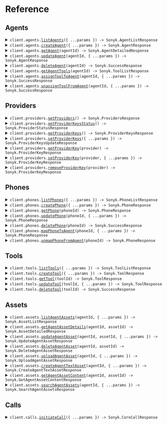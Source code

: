 # Reference

## Agents

<details><summary><code>client.agents.<a href="/src/api/resources/agents/client/Client.ts">listAgents</a>({ ...params }) -> Sonyk.AgentListResponse</code></summary>
<dl>
<dd>

#### 📝 Description

<dl>
<dd>

<dl>
<dd>

Retrieve all agents for the organization

</dd>
</dl>
</dd>
</dl>

#### 🔌 Usage

<dl>
<dd>

<dl>
<dd>

```typescript
await client.agents.listAgents();
```

</dd>
</dl>
</dd>
</dl>

#### ⚙️ Parameters

<dl>
<dd>

<dl>
<dd>

**request:** `Sonyk.ListAgentsRequest`

</dd>
</dl>

<dl>
<dd>

**requestOptions:** `Agents.RequestOptions`

</dd>
</dl>
</dd>
</dl>

</dd>
</dl>
</details>

<details><summary><code>client.agents.<a href="/src/api/resources/agents/client/Client.ts">createAgent</a>({ ...params }) -> Sonyk.AgentResponse</code></summary>
<dl>
<dd>

#### 📝 Description

<dl>
<dd>

<dl>
<dd>

Create a new AI voice agent with specified configuration

</dd>
</dl>
</dd>
</dl>

#### 🔌 Usage

<dl>
<dd>

<dl>
<dd>

```typescript
await client.agents.createAgent({
    agent_name: "Restaurant Receptionist",
    agent_json: {
        llm: {
            provider: "sonyk",
            model: "sonyk-llm",
            systemPrompt: "You are Georgia, a friendly and professional receptionist at the  restaurant.\n",
        },
        stt: {
            provider: "sonyk",
            model: "sonyk-stt",
            language: "en",
        },
        tts: {
            provider: "sonyk",
            model: "sonyk-tts",
            voiceId: "indigo-sonyk",
        },
        firstMessage: "Hello! Welcome to  restaurant. I am Georgia, how can I help you today?",
    },
});
```

</dd>
</dl>
</dd>
</dl>

#### ⚙️ Parameters

<dl>
<dd>

<dl>
<dd>

**request:** `Sonyk.CreateAgentRequest`

</dd>
</dl>

<dl>
<dd>

**requestOptions:** `Agents.RequestOptions`

</dd>
</dl>
</dd>
</dl>

</dd>
</dl>
</details>

<details><summary><code>client.agents.<a href="/src/api/resources/agents/client/Client.ts">getAgent</a>(agentId) -> Sonyk.AgentDetailedResponse</code></summary>
<dl>
<dd>

#### 📝 Description

<dl>
<dd>

<dl>
<dd>

Retrieve a specific agent by ID with full configuration

</dd>
</dl>
</dd>
</dl>

#### 🔌 Usage

<dl>
<dd>

<dl>
<dd>

```typescript
await client.agents.getAgent("xxxxxxxx-xxxx-xxxx-xxxx-xxxxxxxxxxx");
```

</dd>
</dl>
</dd>
</dl>

#### ⚙️ Parameters

<dl>
<dd>

<dl>
<dd>

**agentId:** `string` — Agent identifier

</dd>
</dl>

<dl>
<dd>

**requestOptions:** `Agents.RequestOptions`

</dd>
</dl>
</dd>
</dl>

</dd>
</dl>
</details>

<details><summary><code>client.agents.<a href="/src/api/resources/agents/client/Client.ts">updateAgent</a>(agentId, { ...params }) -> Sonyk.AgentResponse</code></summary>
<dl>
<dd>

#### 📝 Description

<dl>
<dd>

<dl>
<dd>

Update agent configuration. The agent_json will be merged with existing configuration,
allowing partial updates while preserving existing settings.

</dd>
</dl>
</dd>
</dl>

#### 🔌 Usage

<dl>
<dd>

<dl>
<dd>

```typescript
await client.agents.updateAgent("xxxxxxxx-xxxx-xxxx-xxxx-xxxxxxxxxxx");
```

</dd>
</dl>
</dd>
</dl>

#### ⚙️ Parameters

<dl>
<dd>

<dl>
<dd>

**agentId:** `string`

</dd>
</dl>

<dl>
<dd>

**request:** `Sonyk.UpdateAgentRequest`

</dd>
</dl>

<dl>
<dd>

**requestOptions:** `Agents.RequestOptions`

</dd>
</dl>
</dd>
</dl>

</dd>
</dl>
</details>

<details><summary><code>client.agents.<a href="/src/api/resources/agents/client/Client.ts">deleteAgent</a>(agentId) -> Sonyk.SuccessResponse</code></summary>
<dl>
<dd>

#### 📝 Description

<dl>
<dd>

<dl>
<dd>

Delete an agent (permanent deletion)

</dd>
</dl>
</dd>
</dl>

#### 🔌 Usage

<dl>
<dd>

<dl>
<dd>

```typescript
await client.agents.deleteAgent("xxxxxxxx-xxxx-xxxx-xxxx-xxxxxxxxxxx");
```

</dd>
</dl>
</dd>
</dl>

#### ⚙️ Parameters

<dl>
<dd>

<dl>
<dd>

**agentId:** `string`

</dd>
</dl>

<dl>
<dd>

**requestOptions:** `Agents.RequestOptions`

</dd>
</dl>
</dd>
</dl>

</dd>
</dl>
</details>

<details><summary><code>client.agents.<a href="/src/api/resources/agents/client/Client.ts">getAgentTools</a>(agentId) -> Sonyk.ToolListResponse</code></summary>
<dl>
<dd>

#### 📝 Description

<dl>
<dd>

<dl>
<dd>

Retrieve all tools assigned to a specific agent

</dd>
</dl>
</dd>
</dl>

#### 🔌 Usage

<dl>
<dd>

<dl>
<dd>

```typescript
await client.agents.getAgentTools("xxxxxxxx-xxxx-xxxx-xxxx-xxxxxxxxxxx");
```

</dd>
</dl>
</dd>
</dl>

#### ⚙️ Parameters

<dl>
<dd>

<dl>
<dd>

**agentId:** `string`

</dd>
</dl>

<dl>
<dd>

**requestOptions:** `Agents.RequestOptions`

</dd>
</dl>
</dd>
</dl>

</dd>
</dl>
</details>

<details><summary><code>client.agents.<a href="/src/api/resources/agents/client/Client.ts">assignToolToAgent</a>(agentId, { ...params }) -> Sonyk.SuccessResponse</code></summary>
<dl>
<dd>

#### 📝 Description

<dl>
<dd>

<dl>
<dd>

Assign an existing tool to an agent

</dd>
</dl>
</dd>
</dl>

#### 🔌 Usage

<dl>
<dd>

<dl>
<dd>

```typescript
await client.agents.assignToolToAgent("xxxxxxxx-xxxx-xxxx-xxxx-xxxxxxxxxxx", {
    toolId: "xxxxxxxx-xxxx-xxxx-xxxx-xxxxxxxxxxx",
});
```

</dd>
</dl>
</dd>
</dl>

#### ⚙️ Parameters

<dl>
<dd>

<dl>
<dd>

**agentId:** `string`

</dd>
</dl>

<dl>
<dd>

**request:** `Sonyk.AssignToolToAgentRequest`

</dd>
</dl>

<dl>
<dd>

**requestOptions:** `Agents.RequestOptions`

</dd>
</dl>
</dd>
</dl>

</dd>
</dl>
</details>

<details><summary><code>client.agents.<a href="/src/api/resources/agents/client/Client.ts">unassignToolFromAgent</a>(agentId, { ...params }) -> Sonyk.SuccessResponse</code></summary>
<dl>
<dd>

#### 📝 Description

<dl>
<dd>

<dl>
<dd>

Remove a tool assignment from an agent

</dd>
</dl>
</dd>
</dl>

#### 🔌 Usage

<dl>
<dd>

<dl>
<dd>

```typescript
await client.agents.unassignToolFromAgent("xxxxxxxx-xxxx-xxxx-xxxx-xxxxxxxxxxx", {
    toolId: "toolId",
});
```

</dd>
</dl>
</dd>
</dl>

#### ⚙️ Parameters

<dl>
<dd>

<dl>
<dd>

**agentId:** `string`

</dd>
</dl>

<dl>
<dd>

**request:** `Sonyk.UnassignToolFromAgentRequest`

</dd>
</dl>

<dl>
<dd>

**requestOptions:** `Agents.RequestOptions`

</dd>
</dl>
</dd>
</dl>

</dd>
</dl>
</details>

## Providers

<details><summary><code>client.providers.<a href="/src/api/resources/providers/client/Client.ts">getProviders</a>() -> Sonyk.ProvidersResponse</code></summary>
<dl>
<dd>

#### 📝 Description

<dl>
<dd>

<dl>
<dd>

Get all supported providers with their current configuration status.

Returns information about which providers are supported and configured.

</dd>
</dl>
</dd>
</dl>

#### 🔌 Usage

<dl>
<dd>

<dl>
<dd>

```typescript
await client.providers.getProviders();
```

</dd>
</dl>
</dd>
</dl>

#### ⚙️ Parameters

<dl>
<dd>

<dl>
<dd>

**requestOptions:** `Providers.RequestOptions`

</dd>
</dl>
</dd>
</dl>

</dd>
</dl>
</details>

<details><summary><code>client.providers.<a href="/src/api/resources/providers/client/Client.ts">getProviderKeysStatus</a>() -> Sonyk.ProviderStatusResponse</code></summary>
<dl>
<dd>

#### 📝 Description

<dl>
<dd>

<dl>
<dd>

Get status of which providers have API keys configured.

Returns list of configured providers without exposing key values.

</dd>
</dl>
</dd>
</dl>

#### 🔌 Usage

<dl>
<dd>

<dl>
<dd>

```typescript
await client.providers.getProviderKeysStatus();
```

</dd>
</dl>
</dd>
</dl>

#### ⚙️ Parameters

<dl>
<dd>

<dl>
<dd>

**requestOptions:** `Providers.RequestOptions`

</dd>
</dl>
</dd>
</dl>

</dd>
</dl>
</details>

<details><summary><code>client.providers.<a href="/src/api/resources/providers/client/Client.ts">getProviderKeys</a>() -> Sonyk.ProviderKeysResponse</code></summary>
<dl>
<dd>

#### 📝 Description

<dl>
<dd>

<dl>
<dd>

Get all configured provider API keys (masked for security).

Returns masked versions of API keys for all configured providers.

</dd>
</dl>
</dd>
</dl>

#### 🔌 Usage

<dl>
<dd>

<dl>
<dd>

```typescript
await client.providers.getProviderKeys();
```

</dd>
</dl>
</dd>
</dl>

#### ⚙️ Parameters

<dl>
<dd>

<dl>
<dd>

**requestOptions:** `Providers.RequestOptions`

</dd>
</dl>
</dd>
</dl>

</dd>
</dl>
</details>

<details><summary><code>client.providers.<a href="/src/api/resources/providers/client/Client.ts">setProviderKeys</a>({ ...params }) -> Sonyk.ProviderKeysUpdateResponse</code></summary>
<dl>
<dd>

#### 📝 Description

<dl>
<dd>

<dl>
<dd>

Set or update multiple provider API keys at once.

Empty string values will remove the provider key.

</dd>
</dl>
</dd>
</dl>

#### 🔌 Usage

<dl>
<dd>

<dl>
<dd>

```typescript
await client.providers.setProviderKeys({
    provider_keys: {
        openai: "your_openai_key_here",
        groq: "your_groq_key_here",
        deepgram: "your_deepgram_key_here",
        anthropic: "",
    },
});
```

</dd>
</dl>
</dd>
</dl>

#### ⚙️ Parameters

<dl>
<dd>

<dl>
<dd>

**request:** `Sonyk.SetProviderKeysRequest`

</dd>
</dl>

<dl>
<dd>

**requestOptions:** `Providers.RequestOptions`

</dd>
</dl>
</dd>
</dl>

</dd>
</dl>
</details>

<details><summary><code>client.providers.<a href="/src/api/resources/providers/client/Client.ts">getProviderKey</a>(provider) -> Sonyk.ProviderKeyResponse</code></summary>
<dl>
<dd>

#### 📝 Description

<dl>
<dd>

<dl>
<dd>

Get API key for a specific provider (masked for security)

</dd>
</dl>
</dd>
</dl>

#### 🔌 Usage

<dl>
<dd>

<dl>
<dd>

```typescript
await client.providers.getProviderKey("groq");
```

</dd>
</dl>
</dd>
</dl>

#### ⚙️ Parameters

<dl>
<dd>

<dl>
<dd>

**provider:** `Sonyk.GetProviderKeyRequestProvider` — Provider name

</dd>
</dl>

<dl>
<dd>

**requestOptions:** `Providers.RequestOptions`

</dd>
</dl>
</dd>
</dl>

</dd>
</dl>
</details>

<details><summary><code>client.providers.<a href="/src/api/resources/providers/client/Client.ts">setProviderKey</a>(provider, { ...params }) -> Sonyk.ProviderKeyResponse</code></summary>
<dl>
<dd>

#### 📝 Description

<dl>
<dd>

<dl>
<dd>

Set or update API key for a specific provider

</dd>
</dl>
</dd>
</dl>

#### 🔌 Usage

<dl>
<dd>

<dl>
<dd>

```typescript
await client.providers.setProviderKey("groq", {
    api_key: "your_api_key_here",
});
```

</dd>
</dl>
</dd>
</dl>

#### ⚙️ Parameters

<dl>
<dd>

<dl>
<dd>

**provider:** `Sonyk.SetProviderKeyRequestProvider` — Provider name

</dd>
</dl>

<dl>
<dd>

**request:** `Sonyk.SetProviderKeyRequest`

</dd>
</dl>

<dl>
<dd>

**requestOptions:** `Providers.RequestOptions`

</dd>
</dl>
</dd>
</dl>

</dd>
</dl>
</details>

<details><summary><code>client.providers.<a href="/src/api/resources/providers/client/Client.ts">removeProviderKey</a>(provider) -> Sonyk.ProviderKeyResponse</code></summary>
<dl>
<dd>

#### 📝 Description

<dl>
<dd>

<dl>
<dd>

Remove API key for a specific provider

</dd>
</dl>
</dd>
</dl>

#### 🔌 Usage

<dl>
<dd>

<dl>
<dd>

```typescript
await client.providers.removeProviderKey("groq");
```

</dd>
</dl>
</dd>
</dl>

#### ⚙️ Parameters

<dl>
<dd>

<dl>
<dd>

**provider:** `Sonyk.RemoveProviderKeyRequestProvider` — Provider name

</dd>
</dl>

<dl>
<dd>

**requestOptions:** `Providers.RequestOptions`

</dd>
</dl>
</dd>
</dl>

</dd>
</dl>
</details>

## Phones

<details><summary><code>client.phones.<a href="/src/api/resources/phones/client/Client.ts">listPhones</a>({ ...params }) -> Sonyk.PhoneListResponse</code></summary>
<dl>
<dd>

#### 📝 Description

<dl>
<dd>

<dl>
<dd>

Retrieve all phone numbers for the organization

</dd>
</dl>
</dd>
</dl>

#### 🔌 Usage

<dl>
<dd>

<dl>
<dd>

```typescript
await client.phones.listPhones({
    provider: "twilio",
});
```

</dd>
</dl>
</dd>
</dl>

#### ⚙️ Parameters

<dl>
<dd>

<dl>
<dd>

**request:** `Sonyk.ListPhonesRequest`

</dd>
</dl>

<dl>
<dd>

**requestOptions:** `Phones.RequestOptions`

</dd>
</dl>
</dd>
</dl>

</dd>
</dl>
</details>

<details><summary><code>client.phones.<a href="/src/api/resources/phones/client/Client.ts">createPhone</a>({ ...params }) -> Sonyk.PhoneResponse</code></summary>
<dl>
<dd>

#### 📝 Description

<dl>
<dd>

<dl>
<dd>

Add a new phone number to the organization

</dd>
</dl>
</dd>
</dl>

#### 🔌 Usage

<dl>
<dd>

<dl>
<dd>

```typescript
await client.phones.createPhone({
    phoneNumber: "+xxxxxxxxxx",
    provider: "twilio",
    twilioSid: "ACxxxxxxxxxxxxxxxxxxxxxxxxxxxxxxxx",
    twilioToken: "xxxxxxxxxxxxxxxxxxxxxxxxxxxxxxxx",
});
```

</dd>
</dl>
</dd>
</dl>

#### ⚙️ Parameters

<dl>
<dd>

<dl>
<dd>

**request:** `Sonyk.CreatePhoneRequest`

</dd>
</dl>

<dl>
<dd>

**requestOptions:** `Phones.RequestOptions`

</dd>
</dl>
</dd>
</dl>

</dd>
</dl>
</details>

<details><summary><code>client.phones.<a href="/src/api/resources/phones/client/Client.ts">getPhone</a>(phoneId) -> Sonyk.PhoneResponse</code></summary>
<dl>
<dd>

#### 📝 Description

<dl>
<dd>

<dl>
<dd>

Retrieve a specific phone by ID

</dd>
</dl>
</dd>
</dl>

#### 🔌 Usage

<dl>
<dd>

<dl>
<dd>

```typescript
await client.phones.getPhone("xxxxxxxx-xxxx-xxxx-xxxx-xxxxxxxxxxx");
```

</dd>
</dl>
</dd>
</dl>

#### ⚙️ Parameters

<dl>
<dd>

<dl>
<dd>

**phoneId:** `string`

</dd>
</dl>

<dl>
<dd>

**requestOptions:** `Phones.RequestOptions`

</dd>
</dl>
</dd>
</dl>

</dd>
</dl>
</details>

<details><summary><code>client.phones.<a href="/src/api/resources/phones/client/Client.ts">updatePhone</a>(phoneId, { ...params }) -> Sonyk.PhoneResponse</code></summary>
<dl>
<dd>

#### 📝 Description

<dl>
<dd>

<dl>
<dd>

Update phone details or agent assignment

</dd>
</dl>
</dd>
</dl>

#### 🔌 Usage

<dl>
<dd>

<dl>
<dd>

```typescript
await client.phones.updatePhone("xxxxxxxx-xxxx-xxxx-xxxx-xxxxxxxxxxx");
```

</dd>
</dl>
</dd>
</dl>

#### ⚙️ Parameters

<dl>
<dd>

<dl>
<dd>

**phoneId:** `string`

</dd>
</dl>

<dl>
<dd>

**request:** `Sonyk.UpdatePhoneRequest`

</dd>
</dl>

<dl>
<dd>

**requestOptions:** `Phones.RequestOptions`

</dd>
</dl>
</dd>
</dl>

</dd>
</dl>
</details>

<details><summary><code>client.phones.<a href="/src/api/resources/phones/client/Client.ts">deletePhone</a>(phoneId) -> Sonyk.SuccessResponse</code></summary>
<dl>
<dd>

#### 📝 Description

<dl>
<dd>

<dl>
<dd>

Deactivate a phone number

</dd>
</dl>
</dd>
</dl>

#### 🔌 Usage

<dl>
<dd>

<dl>
<dd>

```typescript
await client.phones.deletePhone("xxxxxxxx-xxxx-xxxx-xxxx-xxxxxxxxxxx");
```

</dd>
</dl>
</dd>
</dl>

#### ⚙️ Parameters

<dl>
<dd>

<dl>
<dd>

**phoneId:** `string`

</dd>
</dl>

<dl>
<dd>

**requestOptions:** `Phones.RequestOptions`

</dd>
</dl>
</dd>
</dl>

</dd>
</dl>
</details>

<details><summary><code>client.phones.<a href="/src/api/resources/phones/client/Client.ts">mapPhoneToAgent</a>(phoneId, { ...params }) -> Sonyk.PhoneResponse</code></summary>
<dl>
<dd>

#### 📝 Description

<dl>
<dd>

<dl>
<dd>

Assign a phone number to a specific agent

</dd>
</dl>
</dd>
</dl>

#### 🔌 Usage

<dl>
<dd>

<dl>
<dd>

```typescript
await client.phones.mapPhoneToAgent("xxxxxxxx-xxxx-xxxx-xxxx-xxxxxxxxxxx", {
    agentId: "agentId",
});
```

</dd>
</dl>
</dd>
</dl>

#### ⚙️ Parameters

<dl>
<dd>

<dl>
<dd>

**phoneId:** `string`

</dd>
</dl>

<dl>
<dd>

**request:** `Sonyk.MapPhoneToAgentRequest`

</dd>
</dl>

<dl>
<dd>

**requestOptions:** `Phones.RequestOptions`

</dd>
</dl>
</dd>
</dl>

</dd>
</dl>
</details>

<details><summary><code>client.phones.<a href="/src/api/resources/phones/client/Client.ts">unmapPhoneFromAgent</a>(phoneId) -> Sonyk.PhoneResponse</code></summary>
<dl>
<dd>

#### 📝 Description

<dl>
<dd>

<dl>
<dd>

Remove agent assignment from a phone number

</dd>
</dl>
</dd>
</dl>

#### 🔌 Usage

<dl>
<dd>

<dl>
<dd>

```typescript
await client.phones.unmapPhoneFromAgent("xxxxxxxx-xxxx-xxxx-xxxx-xxxxxxxxxxx");
```

</dd>
</dl>
</dd>
</dl>

#### ⚙️ Parameters

<dl>
<dd>

<dl>
<dd>

**phoneId:** `string`

</dd>
</dl>

<dl>
<dd>

**requestOptions:** `Phones.RequestOptions`

</dd>
</dl>
</dd>
</dl>

</dd>
</dl>
</details>

## Tools

<details><summary><code>client.tools.<a href="/src/api/resources/tools/client/Client.ts">listTools</a>({ ...params }) -> Sonyk.ToolListResponse</code></summary>
<dl>
<dd>

#### 📝 Description

<dl>
<dd>

<dl>
<dd>

Retrieve all available tools for the organization

</dd>
</dl>
</dd>
</dl>

#### 🔌 Usage

<dl>
<dd>

<dl>
<dd>

```typescript
await client.tools.listTools();
```

</dd>
</dl>
</dd>
</dl>

#### ⚙️ Parameters

<dl>
<dd>

<dl>
<dd>

**request:** `Sonyk.ListToolsRequest`

</dd>
</dl>

<dl>
<dd>

**requestOptions:** `Tools.RequestOptions`

</dd>
</dl>
</dd>
</dl>

</dd>
</dl>
</details>

<details><summary><code>client.tools.<a href="/src/api/resources/tools/client/Client.ts">createTool</a>({ ...params }) -> Sonyk.ToolResponse</code></summary>
<dl>
<dd>

#### 📝 Description

<dl>
<dd>

<dl>
<dd>

Create a new tool/function that can be assigned to agents

</dd>
</dl>
</dd>
</dl>

#### 🔌 Usage

<dl>
<dd>

<dl>
<dd>

```typescript
await client.tools.createTool({
    tool_name: "make_reservation",
    tool_description:
        "Creates a new restaurant reservation with the specified date, time, party size, and customer details",
    server_url: "https://api.restaurant.com/reservations",
});
```

</dd>
</dl>
</dd>
</dl>

#### ⚙️ Parameters

<dl>
<dd>

<dl>
<dd>

**request:** `Sonyk.CreateToolRequest`

</dd>
</dl>

<dl>
<dd>

**requestOptions:** `Tools.RequestOptions`

</dd>
</dl>
</dd>
</dl>

</dd>
</dl>
</details>

<details><summary><code>client.tools.<a href="/src/api/resources/tools/client/Client.ts">getTool</a>(toolId) -> Sonyk.ToolResponse</code></summary>
<dl>
<dd>

#### 📝 Description

<dl>
<dd>

<dl>
<dd>

Retrieve a specific tool by ID

</dd>
</dl>
</dd>
</dl>

#### 🔌 Usage

<dl>
<dd>

<dl>
<dd>

```typescript
await client.tools.getTool("xxxxxxxx-xxxx-xxxx-xxxx-xxxxxxxxxxx");
```

</dd>
</dl>
</dd>
</dl>

#### ⚙️ Parameters

<dl>
<dd>

<dl>
<dd>

**toolId:** `string`

</dd>
</dl>

<dl>
<dd>

**requestOptions:** `Tools.RequestOptions`

</dd>
</dl>
</dd>
</dl>

</dd>
</dl>
</details>

<details><summary><code>client.tools.<a href="/src/api/resources/tools/client/Client.ts">updateTool</a>(toolId, { ...params }) -> Sonyk.ToolResponse</code></summary>
<dl>
<dd>

#### 📝 Description

<dl>
<dd>

<dl>
<dd>

Update tool configuration

</dd>
</dl>
</dd>
</dl>

#### 🔌 Usage

<dl>
<dd>

<dl>
<dd>

```typescript
await client.tools.updateTool("xxxxxxxx-xxxx-xxxx-xxxx-xxxxxxxxxxx", {
    tool_name: "make_reservation",
    tool_description:
        "Creates a new restaurant reservation with the specified date, time, party size, and customer details",
    server_url: "https://api.restaurant.com/reservations",
});
```

</dd>
</dl>
</dd>
</dl>

#### ⚙️ Parameters

<dl>
<dd>

<dl>
<dd>

**toolId:** `string`

</dd>
</dl>

<dl>
<dd>

**request:** `Sonyk.CreateToolRequest`

</dd>
</dl>

<dl>
<dd>

**requestOptions:** `Tools.RequestOptions`

</dd>
</dl>
</dd>
</dl>

</dd>
</dl>
</details>

<details><summary><code>client.tools.<a href="/src/api/resources/tools/client/Client.ts">deleteTool</a>(toolId) -> Sonyk.SuccessResponse</code></summary>
<dl>
<dd>

#### 📝 Description

<dl>
<dd>

<dl>
<dd>

Delete a tool

</dd>
</dl>
</dd>
</dl>

#### 🔌 Usage

<dl>
<dd>

<dl>
<dd>

```typescript
await client.tools.deleteTool("xxxxxxxx-xxxx-xxxx-xxxx-xxxxxxxxxxx");
```

</dd>
</dl>
</dd>
</dl>

#### ⚙️ Parameters

<dl>
<dd>

<dl>
<dd>

**toolId:** `string`

</dd>
</dl>

<dl>
<dd>

**requestOptions:** `Tools.RequestOptions`

</dd>
</dl>
</dd>
</dl>

</dd>
</dl>
</details>

## Assets

<details><summary><code>client.assets.<a href="/src/api/resources/assets/client/Client.ts">listAgentAssets</a>(agentId, { ...params }) -> Sonyk.AssetListResponse</code></summary>
<dl>
<dd>

#### 📝 Description

<dl>
<dd>

<dl>
<dd>

Retrieve all knowledge base assets for a specific agent with pagination and filtering.

Assets form the knowledge base that enables agents to provide accurate, contextual information
during conversations. The system supports multiple asset types and intelligent processing:

## Supported Asset Types

- **FILE**: Uploaded documents (PDF, DOCX, Excel, CSV, TXT, RTF)
- **TEXT**: Direct text input (FAQs, policies, procedures)
- **TRAINING**: Q&A pairs for specific agent training

## Processing Pipeline

1. **Secure Upload**: Files validated and stored safely
2. **Text Extraction**: Advanced parsers extract clean text from files
3. **AI Enhancement**: OCR errors corrected, formatting cleaned
4. **Smart Chunking**: Content divided into optimal retrieval segments
5. **Vector Embeddings**: Semantic search capabilities enabled
6. **Cloud Storage**: Secure storage with version control

## Use Cases

- Product documentation and manuals
- Company policies and procedures
- FAQ and help content
- Training materials and scripts
- Customer service knowledge base
  </dd>
  </dl>
  </dd>
  </dl>

#### 🔌 Usage

<dl>
<dd>

<dl>
<dd>

```typescript
await client.assets.listAgentAssets("xxxxxxxx-xxxx-xxxx-xxxx-xxxxxxxxxxx", {
    search: "product documentation",
});
```

</dd>
</dl>
</dd>
</dl>

#### ⚙️ Parameters

<dl>
<dd>

<dl>
<dd>

**agentId:** `string` — Agent ID to retrieve assets for

</dd>
</dl>

<dl>
<dd>

**request:** `Sonyk.ListAgentAssetsRequest`

</dd>
</dl>

<dl>
<dd>

**requestOptions:** `Assets.RequestOptions`

</dd>
</dl>
</dd>
</dl>

</dd>
</dl>
</details>

<details><summary><code>client.assets.<a href="/src/api/resources/assets/client/Client.ts">getAgentAssetDetails</a>(agentId, assetId) -> Sonyk.AssetDetailedResponse</code></summary>
<dl>
<dd>

#### 📝 Description

<dl>
<dd>

<dl>
<dd>

Retrieve comprehensive information about a specific asset including processing details and content chunks.

## Response Details

- Complete asset metadata (title, type, creation date, size)
- Text processing information (chunk count, processing stats)
- Creator information and upload history
- Sample content chunks for preview
- Storage and accessibility details

## Processing Information

The response includes details about how the asset was processed:

- Original text length vs. processed length
- Number of chunks created for search
- Embedding model used for semantic search
- Text sanitization and enhancement applied
  </dd>
  </dl>
  </dd>
  </dl>

#### 🔌 Usage

<dl>
<dd>

<dl>
<dd>

```typescript
await client.assets.getAgentAssetDetails("xxxxxxxx-xxxx-xxxx-xxxx-xxxxxxxxxxx", "xxxxxxxx-xxxx-xxxx-xxxx-xxxxxxxxxxx");
```

</dd>
</dl>
</dd>
</dl>

#### ⚙️ Parameters

<dl>
<dd>

<dl>
<dd>

**agentId:** `string`

</dd>
</dl>

<dl>
<dd>

**assetId:** `string`

</dd>
</dl>

<dl>
<dd>

**requestOptions:** `Assets.RequestOptions`

</dd>
</dl>
</dd>
</dl>

</dd>
</dl>
</details>

<details><summary><code>client.assets.<a href="/src/api/resources/assets/client/Client.ts">updateAgentAsset</a>(agentId, assetId, { ...params }) -> Sonyk.UpdateAgentAssetResponse</code></summary>
<dl>
<dd>

#### 📝 Description

<dl>
<dd>

<dl>
<dd>

Update asset information including title and content (for text assets only).

## Update Capabilities

- **Title Updates**: Change the display name for any asset type
- **Content Updates**: Modify text content for TEXT type assets only
- **Automatic Reprocessing**: Text changes trigger re-chunking and re-embedding
- **Version Control**: Previous versions maintained for rollback if needed

## File Assets

File assets (PDF, DOCX, etc.) cannot have their content updated through this endpoint.
To update file content, delete the existing asset and upload a new file.

## Processing Impact

When text content is updated:

- Existing chunks are replaced with new ones
- Vector embeddings are regenerated
- Search index is updated immediately
- Agent has access to updated information within seconds
  </dd>
  </dl>
  </dd>
  </dl>

#### 🔌 Usage

<dl>
<dd>

<dl>
<dd>

```typescript
await client.assets.updateAgentAsset("xxxxxxxx-xxxx-xxxx-xxxx-xxxxxxxxxxx", "xxxxxxxx-xxxx-xxxx-xxxx-xxxxxxxxxxx");
```

</dd>
</dl>
</dd>
</dl>

#### ⚙️ Parameters

<dl>
<dd>

<dl>
<dd>

**agentId:** `string`

</dd>
</dl>

<dl>
<dd>

**assetId:** `string`

</dd>
</dl>

<dl>
<dd>

**request:** `Sonyk.UpdateAgentAssetRequest`

</dd>
</dl>

<dl>
<dd>

**requestOptions:** `Assets.RequestOptions`

</dd>
</dl>
</dd>
</dl>

</dd>
</dl>
</details>

<details><summary><code>client.assets.<a href="/src/api/resources/assets/client/Client.ts">deleteAgentAsset</a>(agentId, assetId) -> Sonyk.DeleteAgentAssetResponse</code></summary>
<dl>
<dd>

#### 📝 Description

<dl>
<dd>

<dl>
<dd>

Permanently delete an asset from the agent's knowledge base.

## Deletion Process

1. **Immediate Removal**: Asset becomes unavailable to the agent instantly
2. **Chunk Cleanup**: All text chunks removed from search database
3. **Storage Cleanup**: Files deleted from cloud storage
4. **Permanent Action**: Deletion cannot be undone

## Impact on Agent Performance

- Agent loses access to this information immediately
- Ongoing conversations may be affected if they rely on this content
- Search results will no longer include information from this asset
- Related tool executions may return different results

## Best Practices

- Ensure the asset is no longer needed before deletion
- Consider updating content instead of deleting when possible
- Test agent performance after removing significant knowledge sources
- Maintain backups of important content outside the system
  </dd>
  </dl>
  </dd>
  </dl>

#### 🔌 Usage

<dl>
<dd>

<dl>
<dd>

```typescript
await client.assets.deleteAgentAsset("xxxxxxxx-xxxx-xxxx-xxxx-xxxxxxxxxxx", "xxxxxxxx-xxxx-xxxx-xxxx-xxxxxxxxxxx");
```

</dd>
</dl>
</dd>
</dl>

#### ⚙️ Parameters

<dl>
<dd>

<dl>
<dd>

**agentId:** `string`

</dd>
</dl>

<dl>
<dd>

**assetId:** `string`

</dd>
</dl>

<dl>
<dd>

**requestOptions:** `Assets.RequestOptions`

</dd>
</dl>
</dd>
</dl>

</dd>
</dl>
</details>

<details><summary><code>client.assets.<a href="/src/api/resources/assets/client/Client.ts">uploadAgentAsset</a>(agentId, { ...params }) -> Sonyk.UploadAgentAssetResponse</code></summary>
<dl>
<dd>

#### 📝 Description

<dl>
<dd>

<dl>
<dd>

Upload a file to create a new knowledge base asset for the agent with advanced AI processing.

## Supported File Types & Processing

### Documents

- **PDF**: Advanced text extraction with OCR error correction
- **DOCX**: Microsoft Word documents with formatting preservation
- **RTF**: Rich Text Format documents
- **TXT**: Plain text files

### Spreadsheets

- **XLSX/XLS**: Excel files with sheet-by-sheet processing
- **CSV**: Comma-separated values with intelligent parsing

## AI-Enhanced Processing Pipeline

### 1. Secure Upload & Validation

- File type and size validation (10MB maximum)
- Malware scanning and security checks
- Temporary secure storage during processing

### 2. Intelligent Text Extraction

- **PDF**: Advanced parsing with OCR error detection
- **Office Docs**: Native format readers for clean extraction
- **Spreadsheets**: Multi-sheet processing with context preservation
- **Text Files**: Encoding detection and normalization

### 3. AI-Powered Content Enhancement

- **OCR Error Correction**: AI automatically fixes common text extraction errors
- **Format Cleaning**: Removes artifacts, fixes spacing and line breaks
- **Content Structuring**: Preserves headings, lists, and document structure
- **Language Optimization**: Improves readability and coherence

### 4. Smart Chunking Strategy

- **Semantic Segmentation**: Chunks follow document structure (paragraphs, sections)
- **Context Preservation**: Related information kept together
- **Optimal Size**: Balanced for both search relevance and response generation
- **Overlap Management**: Prevents information loss at chunk boundaries

### 5. Vector Embedding Generation

- **Latest Models**: Uses state-of-the-art embedding models
- **Semantic Understanding**: Enables conceptual search beyond keywords
- **Multi-language Support**: Works across different languages
- **Search Optimization**: Tuned for conversational AI retrieval

### 6. Secure Cloud Storage

- **Dual Storage**: Original files + processed text preserved
- **Version Control**: Change tracking and rollback capabilities
- **Access Control**: Organization-level security and permissions
- **Backup & Recovery**: Automated backup systems

## Quality Assurance

- **Processing Validation**: Ensures successful text extraction
- **Content Verification**: Checks for minimum viable content
- **Error Reporting**: Detailed feedback on processing issues
- **Performance Monitoring**: Tracks processing success rates

## Use Cases

- **Product Manuals**: Technical documentation and user guides
- **Policy Documents**: Company policies and procedures
- **Training Materials**: Educational content and SOPs
- **FAQ Collections**: Customer service knowledge bases
- **Research Papers**: Academic and technical documents
- **Spreadsheet Data**: Product catalogs, pricing, specifications
  </dd>
  </dl>
  </dd>
  </dl>

#### 🔌 Usage

<dl>
<dd>

<dl>
<dd>

```typescript
await client.assets.uploadAgentAsset("xxxxxxxx-xxxx-xxxx-xxxx-xxxxxxxxxxx", {
    file: fs.createReadStream("/path/to/your/file"),
});
```

</dd>
</dl>
</dd>
</dl>

#### ⚙️ Parameters

<dl>
<dd>

<dl>
<dd>

**agentId:** `string`

</dd>
</dl>

<dl>
<dd>

**request:** `Sonyk.UploadAgentAssetRequest`

</dd>
</dl>

<dl>
<dd>

**requestOptions:** `Assets.RequestOptions`

</dd>
</dl>
</dd>
</dl>

</dd>
</dl>
</details>

<details><summary><code>client.assets.<a href="/src/api/resources/assets/client/Client.ts">createAgentTextAsset</a>(agentId, { ...params }) -> Sonyk.CreateAgentTextAssetResponse</code></summary>
<dl>
<dd>

#### 📝 Description

<dl>
<dd>

<dl>
<dd>

Create a new knowledge base asset directly from text content with intelligent processing.

## Ideal Use Cases

### Frequently Asked Questions (FAQs)

Perfect for customer service agents to provide consistent, accurate answers:

```
# Customer Service FAQ

## Q: What are your business hours?
A: We are open Monday to Friday, 9 AM to 6 PM EST.

## Q: How can I return a product?
A: Visit our returns page or call customer service within 30 days.
```

### Company Policies & Procedures

Ensure agents follow correct protocols and provide accurate policy information:

```
# Refund Policy

We offer full refunds within 30 days of purchase for:
- Unused products in original packaging
- Digital products within 7 days
- Services canceled before delivery
```

### Product Information & Specifications

Enable agents to answer detailed product questions:

```
# Product Specifications - Model XYZ

## Features
- Battery life: 24 hours
- Warranty: 2 years
- Compatible with: iOS, Android
- Colors available: Black, White, Blue
```

### Training Scripts & Guidelines

Provide agents with conversation templates and best practices:

```
# Call Opening Scripts

## For New Customers
"Thank you for calling [Company]. I am [Name], and I am here to help you today."

## For Returning Customers
"Welcome back to [Company]! How can I assist you today?"
```

## Processing Features

### Intelligent Text Structuring

- **Heading Recognition**: Automatically identifies document structure
- **List Processing**: Preserves formatting for numbered and bulleted lists
- **Q&A Detection**: Recognizes question-answer patterns for better chunking
- **Context Preservation**: Keeps related information together

### Smart Chunking Algorithm

- **Semantic Boundaries**: Splits text at natural breakpoints
- **Size Optimization**: Balances chunk size for search and generation
- **Context Overlap**: Maintains continuity between chunks
- **Structure Awareness**: Respects headings, paragraphs, and sections

### Search Optimization

- **Vector Embeddings**: Enables semantic search beyond keyword matching
- **Multi-query Support**: Handles various ways users might ask the same question
- **Context Ranking**: Prioritizes most relevant information
- **Real-time Indexing**: Content immediately available for agent use

## Content Guidelines

### Structure Your Content

- Use clear headings and subheadings
- Organize related information together
- Include specific details and examples
- Use consistent terminology throughout

### Optimize for Search

- Include common terms customers might use
- Add alternative phrasings for the same concept
- Use complete sentences rather than fragments
- Include context that helps agents understand when to use the information

### Keep It Current

- Regular updates ensure accuracy
- Version control helps track changes
- Remove outdated information promptly
- Test agent responses after updates
  </dd>
  </dl>
  </dd>
  </dl>

#### 🔌 Usage

<dl>
<dd>

<dl>
<dd>

```typescript
await client.assets.createAgentTextAsset("xxxxxxxx-xxxx-xxxx-xxxx-xxxxxxxxxxx", {
    text: "# Customer Service FAQ - Updated January 2025\n\n## Business Information\n\n### Q: What are your business hours?\nA: We are open Monday to Friday from 9 AM to 6 PM EST. Weekend support is available via email only.\n\n### Q: Where are you located?\nA: Our headquarters is at 123 Business St, City, State 12345. We also have locations in Chicago and Miami.\n\n## Product Support\n\n### Q: How do I return a product?\nA: Returns are easy! Visit our website's return portal, print a shipping label, and send the item back within 30 days. Refunds are processed within 5-7 business days.\n\n### Q: What's your warranty policy?\nA: All products come with a standard 1-year warranty. Extended warranties up to 3 years are available for purchase.\n\n## Account Management\n\n### Q: How do I reset my password?\nA: Click 'Forgot Password' on the login page, enter your email, and follow the instructions sent to your inbox. The reset link expires in 24 hours.\n\n### Q: Can I change my subscription plan?\nA: Yes! Log into your account, go to Settings > Subscription, and select your new plan. Changes take effect immediately.\n",
});
```

</dd>
</dl>
</dd>
</dl>

#### ⚙️ Parameters

<dl>
<dd>

<dl>
<dd>

**agentId:** `string`

</dd>
</dl>

<dl>
<dd>

**request:** `Sonyk.CreateAgentTextAssetRequest`

</dd>
</dl>

<dl>
<dd>

**requestOptions:** `Assets.RequestOptions`

</dd>
</dl>
</dd>
</dl>

</dd>
</dl>
</details>

<details><summary><code>client.assets.<a href="/src/api/resources/assets/client/Client.ts">getAgentAssetContent</a>(agentId, assetId) -> Sonyk.GetAgentAssetContentResponse</code></summary>
<dl>
<dd>

#### 📝 Description

<dl>
<dd>

<dl>
<dd>

Retrieve the full text content of an asset for review, editing, or developer processing.

## Content Details

Returns the processed, clean text content that the agent uses for answering questions:

### For File Assets (PDF, DOCX, etc.)

- **Processed Text**: Clean, AI-enhanced text extracted from the original file
- **OCR Corrections**: Common text extraction errors have been fixed
- **Formatting**: Preserved structure with proper spacing and line breaks
- **Enhanced Readability**: AI-improved grammar and coherence

### For Text Assets

- **Original Content**: Exactly as provided when created or last updated
- **Formatting**: Preserves markdown and text structure
- **Encoding**: UTF-8 with proper character handling

## Use Cases

### Content Review & Quality Assurance

- Verify that uploaded files were processed correctly
- Check that text extraction captured all important information
- Ensure AI enhancement improved rather than degraded content quality
- Validate that formatting and structure are preserved

### Content Editing & Updates

- Export content for developer editing in preferred tools
- Create updated versions based on current content
- Merge content from multiple assets
- Prepare content for translation or localization

### Integration & Automation

- Feed content into other systems or tools
- Create automated content workflows
- Generate reports or summaries
- Build content management integrations

### Backup & Archival

- Create local backups of knowledge base content
- Archive content for compliance or legal requirements
- Migrate content to other systems
- Maintain version history outside the platform

## Response Information

The response includes both the content and useful metadata:

- **Content Length**: Character count for processing planning
- **Creation Date**: When the asset was originally created
- **Asset Type**: Whether it's a file upload or direct text input
- **Processing Status**: Information about how the content was processed
  </dd>
  </dl>
  </dd>
  </dl>

#### 🔌 Usage

<dl>
<dd>

<dl>
<dd>

```typescript
await client.assets.getAgentAssetContent("xxxxxxxx-xxxx-xxxx-xxxx-xxxxxxxxxxx", "xxxxxxxx-xxxx-xxxx-xxxx-xxxxxxxxxxx");
```

</dd>
</dl>
</dd>
</dl>

#### ⚙️ Parameters

<dl>
<dd>

<dl>
<dd>

**agentId:** `string`

</dd>
</dl>

<dl>
<dd>

**assetId:** `string`

</dd>
</dl>

<dl>
<dd>

**requestOptions:** `Assets.RequestOptions`

</dd>
</dl>
</dd>
</dl>

</dd>
</dl>
</details>

<details><summary><code>client.assets.<a href="/src/api/resources/assets/client/Client.ts">searchAgentAssets</a>(agentId, { ...params }) -> Sonyk.SearchAgentAssetsResponse</code></summary>
<dl>
<dd>

#### 📝 Description

<dl>
<dd>

<dl>
<dd>

Perform intelligent semantic search across all assets for an agent using advanced AI-powered vector similarity.

## How Semantic Search Works

Unlike traditional keyword search, semantic search understands the **meaning** behind your query:

### Traditional Keyword Search

- Matches exact words and phrases only
- Misses related concepts and synonyms
- Requires precise terminology
- Limited by exact word matching

### AI-Powered Semantic Search

- **Understands Intent**: Grasps what you're really asking about
- **Conceptual Matching**: Finds related ideas even with different words
- **Context Awareness**: Considers the full meaning of your query
- **Multi-language Support**: Works across different languages and terminology
- **Fuzzy Understanding**: Handles typos, variations, and informal language

## Search Examples

### Query: "How do I reset my password?"

**Finds content like:**

- "Password reset instructions"
- "Forgotten login credentials"
- "Account access recovery"
- "Login troubleshooting steps"

### Query: "Product warranty information"

**Finds content like:**

- "Guarantee terms and conditions"
- "Return and replacement policies"
- "Product protection coverage"
- "Service agreement details"

### Query: "Business hours"

**Finds content like:**

- "Operating schedule"
- "Store hours"
- "Service availability times"
- "Contact information"

## Retrieval-Augmented Generation (RAG)

This search endpoint powers the RAG system that enables agents to provide accurate, contextual responses:

### 1. Query Understanding

- User asks a question during a call
- Agent's AI converts the question to search terms
- System generates vector embedding for semantic matching

### 2. Knowledge Retrieval

- Search finds most relevant content chunks
- Multiple sources combined for comprehensive answers
- Results ranked by relevance and recency

### 3. Response Generation

- Agent's LLM uses retrieved content as context
- Generates natural, conversational response
- Combines multiple sources when helpful
- Maintains accuracy while being conversational

## Search Parameters & Tuning

### Similarity Threshold (0.0 - 1.0)

Controls how closely results must match your query:

- **0.5-0.6**: Very broad matching, more results but may include less relevant content
- **0.7-0.8**: Balanced matching, good mix of relevance and recall **(recommended)**
- **0.9-1.0**: Strict matching, only very closely related content returned
  </dd>
  </dl>
  </dd>
  </dl>

#### 🔌 Usage

<dl>
<dd>

<dl>
<dd>

```typescript
await client.assets.searchAgentAssets("xxxxxxxx-xxxx-xxxx-xxxx-xxxxxxxxxxx", {
    query: "How do I reset my password?",
});
```

</dd>
</dl>
</dd>
</dl>

#### ⚙️ Parameters

<dl>
<dd>

<dl>
<dd>

**agentId:** `string`

</dd>
</dl>

<dl>
<dd>

**request:** `Sonyk.SearchAgentAssetsRequest`

</dd>
</dl>

<dl>
<dd>

**requestOptions:** `Assets.RequestOptions`

</dd>
</dl>
</dd>
</dl>

</dd>
</dl>
</details>

## Calls

<details><summary><code>client.calls.<a href="/src/api/resources/calls/client/Client.ts">initiateCall</a>({ ...params }) -> Sonyk.CoreCallResponse</code></summary>
<dl>
<dd>

#### 📝 Description

<dl>
<dd>

<dl>
<dd>

Proxy endpoint to initiate calls through the Sonyk Core API system.
Validates permissions and credits, then forwards request to core.sonyk.io.

</dd>
</dl>
</dd>
</dl>

#### 🔌 Usage

<dl>
<dd>

<dl>
<dd>

```typescript
await client.calls.initiateCall({
    agentId: "xxxxxxxx-xxxx-xxxx-xxxx-xxxxxxxxxxx",
    toNumber: "+xxxxxxxxxx",
});
```

</dd>
</dl>
</dd>
</dl>

#### ⚙️ Parameters

<dl>
<dd>

<dl>
<dd>

**request:** `Sonyk.InitiateCallRequest`

</dd>
</dl>

<dl>
<dd>

**requestOptions:** `Calls.RequestOptions`

</dd>
</dl>
</dd>
</dl>

</dd>
</dl>
</details>
